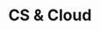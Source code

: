 ---
title: "CS & Cloud"
description: ""
banner: "98e16360-a366-4b78-8e0a-031da07fdacb/images/exoscale-icon.png"
weight: 2
tags: [sustainability]
categories: [introductory]
---